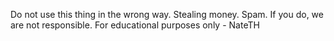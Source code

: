 Do not use this thing in the wrong way. Stealing money. Spam. If you do, we are not responsible. For educational purposes only - NateTH